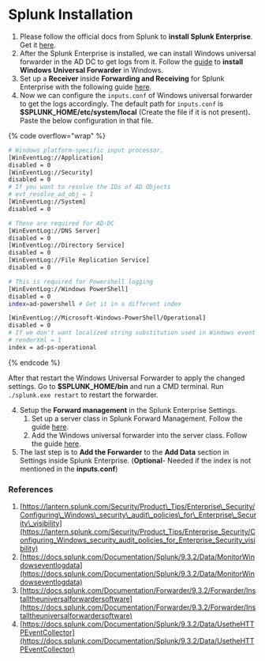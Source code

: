 # Splunk Installation

1. Please follow the official docs from Splunk to **install Splunk Enterprise**. Get it [here](https://docs.splunk.com/Documentation/Splunk/latest/Installation/InstallonLinux).
2. After the Splunk Enterprise is installed, we can install Windows universal forwarder in the AD DC to get logs from it. Follow the [guide](https://docs.splunk.com/Documentation/Forwarder/9.3.2/Forwarder/InstallaWindowsuniversalforwarderfromaninstaller) to **install Windows Universal Forwarder** in Windows.
3. Set up a **Receiver** inside **Forwarding and Receiving** for Splunk Enterprise with the following guide [here](https://docs.splunk.com/Documentation/Forwarder/8.2.6/Forwarder/Enableareceiver).
4. Now we can configure the `inputs.conf` of Windows universal forwarder to get the logs accordingly. The default path for `inputs.conf` is **$SPLUNK\_HOME/etc/system/local** (Create the file if it is not present)**.** Paste the below configuration in that file.

{% code overflow="wrap" %}
```bash
# Windows platform-specific input processor.
[WinEventLog://Application]
disabled = 0 
[WinEventLog://Security]
disabled = 0
# If you want to resolve the IDs of AD Objects
# evt_resolve_ad_obj = 1 
[WinEventLog://System]
disabled = 0 

# These are required for AD-DC
[WinEventLog://DNS Server]
disabled = 0
[WinEventLog://Directory Service]
disabled = 0
[WinEventLog://File Replication Service]
disabled = 0

# This is required for Powershell logging
[WinEventLog://Windows PowerShell]
disabled = 0
index=ad-powershell # Get it in a different index

[WinEventLog://Microsoft-Windows-PowerShell/Operational]
disabled = 0
# If we don't want localized string substitution used in Windows event logs to resolve specific User Account Control (UAC) flags into human-readable descriptions.
# renderXml = 1
index = ad-ps-operational
```
{% endcode %}

After that restart the Windows Universal Forwarder to apply the changed settings. Go to **$SPLUNK\_HOME/bin** and run a CMD terminal. Run `./splunk.exe restart` to restart the forwarder.

4. Setup the **Forward management** in the Splunk Enterprise Settings.
   1. Set up a server class in Splunk Forward Management. Follow the guide [here](https://docs.splunk.com/Documentation/MSExchange/4.0.4/DeployMSX/Setupadeploymentserver).
   2. Add the Windows universal forwarder into the server class. Follow the guide [here](https://docs.splunk.com/Documentation/MSExchange/4.0.4/DeployMSX/Addtheuniversalforwardertotheserverclass).
5. The last step is to **Add the Forwarder** to the **Add Data** section in Settings inside Splunk Enterprise. (**Optional**- Needed if the index is not mentioned in the **inputs.conf**)

### References

1. [https://lantern.splunk.com/Security/Product\_Tips/Enterprise\_Security/Configuring\_Windows\_security\_audit\_policies\_for\_Enterprise\_Security\_visibility](https://lantern.splunk.com/Security/Product_Tips/Enterprise_Security/Configuring_Windows_security_audit_policies_for_Enterprise_Security_visibility)
2. [https://docs.splunk.com/Documentation/Splunk/9.3.2/Data/MonitorWindowseventlogdata](https://docs.splunk.com/Documentation/Splunk/9.3.2/Data/MonitorWindowseventlogdata)
3. [https://docs.splunk.com/Documentation/Forwarder/9.3.2/Forwarder/Installtheuniversalforwardersoftware](https://docs.splunk.com/Documentation/Forwarder/9.3.2/Forwarder/Installtheuniversalforwardersoftware)
4. [https://docs.splunk.com/Documentation/Splunk/9.3.2/Data/UsetheHTTPEventCollector](https://docs.splunk.com/Documentation/Splunk/9.3.2/Data/UsetheHTTPEventCollector)
